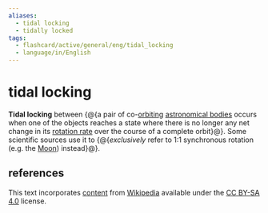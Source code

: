 ```yaml
---
aliases:
  - tidal locking
  - tidally locked
tags:
  - flashcard/active/general/eng/tidal_locking
  - language/in/English
---
```


# tidal locking

__Tidal locking__ between {@{a pair of co-[orbiting](orbit.md) [astronomical bodies](astronomical%20object.md) occurs when one of the objects reaches a state where there is no longer any net change in its [rotation rate](rotational%20frequency.md) over the course of a complete orbit}@}. Some scientific sources use it to {@{_exclusively_ refer to 1:1 synchronous rotation (e.g. the [Moon](Moon.md)) instead}@}. <!--SR:!2025-04-03,175,310!2025-08-09,296,330-->

## references

This text incorporates [content](https://en.wikipedia.org/wiki/tidal_locking) from [Wikipedia](Wikipedia.md) available under the [CC BY-SA 4.0](https://creativecommons.org/licenses/by-sa/4.0/) license.

